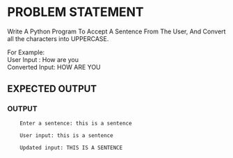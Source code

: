 # PROBLEM STATEMENT
Write A Python Program To Accept A Sentence From The User, And Convert all the characters into UPPERCASE. 

For Example:<br>
User Input : How are you<br>
Converted Input: HOW ARE YOU


## EXPECTED OUTPUT

### OUTPUT 
      
        
        Enter a sentence: this is a sentence

        User input: this is a sentence

        Updated input: THIS IS A SENTENCE
